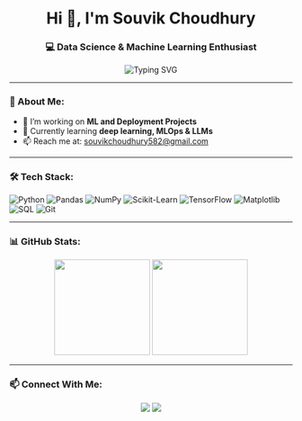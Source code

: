 <h1 align="center">Hi 👋, I'm Souvik Choudhury</h1>
<h3 align="center">💻 Data Science & Machine Learning Enthusiast</h3>

<p align="center">
  <img src="https://readme-typing-svg.demolab.com?font=Fira+Code&size=24&pause=1000&color=00F700&center=true&vCenter=true&width=1000&lines=Machine+Learning+%7C+Data+Science+%7C+MLOps+%7C+Deep+Learning" alt="Typing SVG" />
</p>

---

### 🧠 About Me:
- 🔭 I’m working on **ML and Deployment Projects**
- 🌱 Currently learning **deep learning, MLOps & LLMs**
- 📫 Reach me at: [souvikchoudhury582@gmail.com](mailto:souvikchoudhury582@gmail.com)

---

### 🛠️ Tech Stack:

![Python](https://img.shields.io/badge/-Python-333333?style=for-the-badge&logo=python)
![Pandas](https://img.shields.io/badge/-Pandas-150458?style=for-the-badge&logo=pandas)
![NumPy](https://img.shields.io/badge/-NumPy-013243?style=for-the-badge&logo=numpy)
![Scikit-Learn](https://img.shields.io/badge/-Scikit%20Learn-F7931E?style=for-the-badge&logo=scikit-learn)
![TensorFlow](https://img.shields.io/badge/-TensorFlow-FF6F00?style=for-the-badge&logo=tensorflow)
![Matplotlib](https://img.shields.io/badge/-Matplotlib-11557C?style=for-the-badge&logo=matplotlib)
![SQL](https://img.shields.io/badge/-SQL-4479A1?style=for-the-badge&logo=mysql)
![Git](https://img.shields.io/badge/-Git-F05032?style=for-the-badge&logo=git)

---

### 📊 GitHub Stats:

<p align="center">
  <img src="https://github-readme-stats.vercel.app/api?username=rdx7211&show_icons=true&theme=radical" height="170" />
  <img src="https://github-readme-streak-stats.herokuapp.com?user=rdx7211&theme=radical&hide_border=false" height="170" />
</p>

---

### 📫 Connect With Me:

<p align="center">
  <a href="https://www.linkedin.com/in/souvik-choudhury-48a426270/"><img src="https://img.shields.io/badge/-LinkedIn-0A66C2?style=for-the-badge&logo=linkedin&logoColor=white"/></a>
  <a href="mailto:souvikchoudhury582@gmail.com"><img src="https://img.shields.io/badge/-Email-D14836?style=for-the-badge&logo=gmail&logoColor=white"/></a>
</p>
